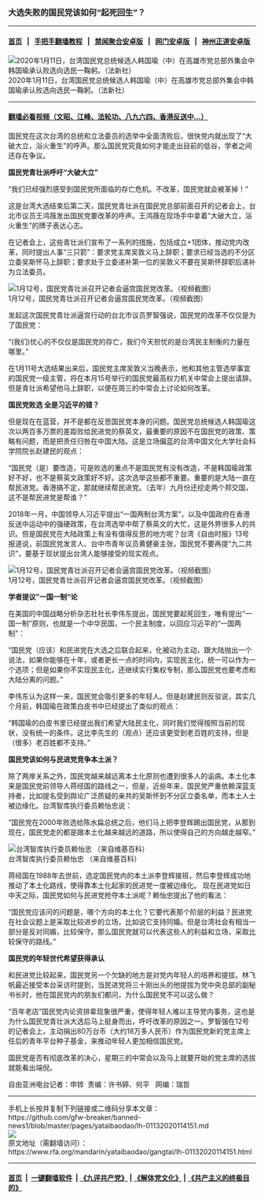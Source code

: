 ### 大选失败的国民党该如何“起死回生”？
------------------------

#### [首页](https://github.com/gfw-breaker/banned-news1/blob/master/README.md) &nbsp;&nbsp;|&nbsp;&nbsp; [手把手翻墙教程](https://github.com/gfw-breaker/guides/wiki) &nbsp;&nbsp;|&nbsp;&nbsp; [禁闻聚合安卓版](https://github.com/gfw-breaker/bn-android) &nbsp;&nbsp;|&nbsp;&nbsp; [网门安卓版](https://github.com/oGate2/oGate) &nbsp;&nbsp;|&nbsp;&nbsp; [神州正道安卓版](https://github.com/SzzdOgate/update) 



<div id="headerimg">
 <img alt="2020年1月11日，台湾国民党总统候选人韩国瑜（中）在高雄市党总部外集会中韩国瑜承认败选向选民一鞠躬。（法新社）
" src="https://www.rfa.org/mandarin/yataibaodao/gangtai/lh-01132020114151.html/000_1NM6IS.jpg/@@images/01a71237-0412-480f-9845-ee77d51588bd.jpeg" title="2020年1月11日，台湾国民党总统候选人韩国瑜（中）在高雄市党总部外集会中韩国瑜承认败选向选民一鞠躬。（法新社）
"/>
 <div id="headerimgcontents">
  <div id="headerimgcaption">
   <span>
    2020年1月11日，台湾国民党总统候选人韩国瑜（中）在高雄市党总部外集会中韩国瑜承认败选向选民一鞠躬。（法新社）
   </span>
   <!-- zoomattribute -->
  </div>
  <!-- headerimgcaption -->
 </div>
 <!-- headerimagecontents -->
</div>

<hr/>


#### [翻墙必看视频（文昭、江峰、法轮功、八九六四、香港反送中...）](https://github.com/gfw-breaker/banned-news1/blob/master/pages/link3.md)

<div id="storytext">
 <div>
  <div class="slot_header">
  </div>
 </div>
 <p>
 </p>
 <p>
  国民党在这次台湾的总统和立法委员的选举中全面溃败后，很快党内就出现了“大破大立，浴火重生”的呼声。那么国民党究竟如何才能走出目前的低谷，学者之间还存在争议。
 </p>
 <p>
  <b>
   国民党青壮派呼吁“大破大立”
  </b>
 </p>
 <p>
  “我们已经强烈感受到国民党所面临的存亡危机。不改革，国民党就会被革掉！”
 </p>
 <p>
  这是台湾大选结束后第二天，国民党青壮派在国民党总部前面召开的记者会上，台北市议员王鸿薇发出国民党要改革的呼声。王鸿薇在现场手中拿着“大破大立，浴火重生”的牌子表达心志。
 </p>
 <p>
 </p>
 <p>
 </p>
 <p>
  在记者会上，这些青壮派们宣布了一系列的措施，包括成立+1团体，推动党内改革，同时提出人事“三只箭”：要求党主席吴敦义马上辞职；要求已经当选的不分区立委吴斯怀马上辞职；要求处于立委递补第一位的吴敦义不要在吴斯怀辞职后递补为立法委员。
 </p>
 <p>
 </p>
 <p>
  <div class="image-inline captioned" style="width:1500px;">
   <div style="width:1500px;">
    <img alt="1月12号，国民党青壮派召开记者会逼宫国民党改革。（视频截图）" src="https://www.rfa.org/mandarin/yataibaodao/gangtai/lh-01132020114151.html/56fe2.jpg" title="1月12号，国民党青壮派召开记者会逼宫国民党改革。（视频截图）"/>
   </div>
   <div class="image-caption">
    <span style="width:1500px;">
     1月12号，国民党青壮派召开记者会逼宫国民党改革。（视频截图）
    </span>
    <span class="copyright">
    </span>
   </div>
  </div>
 </p>
 <p>
  发起这次国民党青壮派逼宫行动的台北市议员罗智强说，国民党的改革不仅仅是为了国民党：
 </p>
 <p>
  “(我们)忧心的不仅仅是国民党的存亡，我们今天担忧的是台湾民主制衡的力量在哪里。”
 </p>
 <p>
  在1月11号大选结果出来后，国民党主席吴敦义当晚表示，他和其他主管选举事宜的国民党一级主管，将在本月15号举行的国民党最高权力机关中常会上提出请辞。但是青壮派希望他马上辞职，以便在周三的中常会上讨论如何改革。
 </p>
 <p>
  <b>
   国民党败选 全是习近平的错？
  </b>
 </p>
 <p>
  但是现在在蓝营，并不是都在反思国民党本身的问题。国民党总统候选人韩国瑜这次以两百多万票的差距败给民进党的蔡英文，最重要的原因不在国民党的政策、策略有问题，而是把责任归咎在中国大陆。这是立场偏蓝的台湾中国文化大学社会科学院院长赵建民的观点：
 </p>
 <p>
  “国民党（是）要改造，可是败选的重点不是国民党有没有改造，不是韩国瑜政策好不好，也不是蔡英文政策好不好。这次选举这些都不重要。重要的是大陆一直在帮民进党。香港搞不定，那就继续帮民进党。（去年）九月份还挖走两个邦交国，这不是帮民进党是帮谁？”
 </p>
 <p>
  2018年一月，中国领导人习近平提出“一国两制台湾方案”，以及中国政府在香港反送中运动中的强硬政策，在台湾选举中帮了蔡英文的大忙，这是外界很多人的共识。但是国民党在大陆政策上有没有值得反思的地方呢？台湾《自由时报》13号报道说，前国民党发言人、台中市青年议员黄健豪主张，国民党不要再提“九二共识”，要基于现状提出台湾人能够接受的现实观点。
 </p>
 <p>
 </p>
 <p>
  <div class="image-inline captioned" style="width:1500px;">
   <div style="width:1500px;">
    <img alt="1月12号，国民党青壮派召开记者会逼宫国民党改革。（视频截图）" src="https://www.rfa.org/mandarin/yataibaodao/gangtai/lh-01132020114151.html/56fe3.jpg" title="1月12号，国民党青壮派召开记者会逼宫国民党改革。（视频截图）"/>
   </div>
   <div class="image-caption">
    <span style="width:1500px;">
     1月12号，国民党青壮派召开记者会逼宫国民党改革。（视频截图）
    </span>
    <span class="copyright">
    </span>
   </div>
  </div>
 </p>
 <p>
  <b>
   学者提议”一国一制“论
  </b>
 </p>
 <p>
  在美国的中国战略分析杂志社社长李伟东提出，国民党要起死回生，唯有提出“一国一制”原则，也就是一个中华民国，一个民主制度，以回应习近平的“一国两制”：
 </p>
 <p>
  “国民党（应该）和民进党在大选之后联合起来，化被动为主动，跟大陆抛出一个说法，如果你能够在十年，或者更长一点的时间内，实现民主化，统一可以作为一个选项；但是如果你不实现民主化，还继续实行集权专制，那么国民党也要考虑和大陆分离的问题。”
 </p>
 <p>
  李伟东认为这样一来，国民党会吸引更多的年轻人。但是赵建民则反驳说，其实几个月前，韩国瑜在政策白皮书中已经提出了类似的观点：
 </p>
 <p>
  “韩国瑜的白皮书里已经提出我们希望大陆民主化，同时我们觉得按照当前的现状，没有统一的条件。这比李先生的（观点）还应该更受到老百姓的支持，但是（很多）老百姓都不支持。”
 </p>
 <p>
  <b>
   国民党该如何与民进党竞争本土派？
  </b>
 </p>
 <p>
  除了两岸关系之外，国民党越来越远离本土化原则也遭到很多人的诟病。本土化本来是国民党前领导人蒋经国的路线之一，但是，近些年来，国民党严重依赖深蓝支持者，比如提名受到舆论广泛质疑的亲共的吴斯怀到不分区立委名单，而本土人士被边缘化。台湾智库执行委员赖怡忠说：
 </p>
 <p>
  “国民党在2000年败选给陈水扁总统之后，他们马上把李登辉踢出国民党，从那到现在，国民党走的都是跟本土化越来越远的道路，所以使得自己的方向越走越窄。”
 </p>
 <p>
 </p>
 <p>
  <div class="image-inline captioned" style="width:900px;">
   <div style="width:900px;">
    <img alt="台湾智库执行委员赖怡忠 （来自维基百科）" src="https://www.rfa.org/mandarin/yataibaodao/gangtai/lh-01132020114151.html/8d5660215fe0.jpg" title="台湾智库执行委员赖怡忠 （来自维基百科）"/>
   </div>
   <div class="image-caption">
    <span style="width:900px;">
     台湾智库执行委员赖怡忠 （来自维基百科）
    </span>
    <span class="copyright">
    </span>
   </div>
  </div>
 </p>
 <p>
  蒋经国在1988年去世前，选定国民党内的本土派李登辉接班，然后李登辉成功地推动了本土化路线，使得靠本土化起家的民进党一度被边缘化。 现在民进党如日中天之际，国民党如何与民进党抢夺本土派呢？赖怡忠提出了他的看法：
 </p>
 <p>
  “国民党应该问的问题是，哪个方向的本土化？它要代表那个阶层的利益？民进党在社会议题上是采取比较进步的立场，比如说它支持同婚。但是台湾社会有相当一部分是反对同婚，比较保守。那么国民党就可以代表这些人的利益和立场，采取比较保守的路线。”
 </p>
 <p>
  <b>
   国民党的年轻世代希望获得承认
  </b>
 </p>
 <p>
  和民进党比较起来，国民党另一个欠缺的地方是对党内年轻人的培养和提拔。林飞帆最近接受本台采访时提到，当民进党将三十刚出头的他提拔为党中央总部的副秘书长时，他在国民党内的朋友们都问，为什么国民党不可以这么做？
 </p>
 <p>
  “百年老店”国民党内论资排辈现象很严重，使得年轻人难以主导党内事务，这也是为什么国民党青壮派大选后马上挺身而出，呼吁改革的原因之一。罗智强在12号的记者会上，主动捐出80万台币（大约18万多人民币）作为国民党新的党主席上任后的青年平台种子基金，来推动年轻人更加相信国民党。
 </p>
 <p>
  国民党是否有彻底改革的决心，星期三的中常会以及马上就要开始的党主席的选拔就能看出端倪。
 </p>
 <p>
 </p>
 <p>
  自由亚洲电台记者：申铧  责编：许书婷、何平   网编：瑞哲
 </p>
</div>

<hr/>
手机上长按并复制下列链接或二维码分享本文章：<br/>
https://github.com/gfw-breaker/banned-news1/blob/master/pages/yataibaodao/lh-01132020114151.md <br/>
<a href='https://github.com/gfw-breaker/banned-news1/blob/master/pages/yataibaodao/lh-01132020114151.md'><img src='https://github.com/gfw-breaker/banned-news1/blob/master/pages/yataibaodao/lh-01132020114151.md.png'/></a> <br/>
原文地址（需翻墙访问）：https://www.rfa.org/mandarin/yataibaodao/gangtai/lh-01132020114151.html


------------------------
#### [首页](https://github.com/gfw-breaker/banned-news1/blob/master/README.md) &nbsp;|&nbsp; [一键翻墙软件](https://github.com/gfw-breaker/nogfw/blob/master/README.md) &nbsp;| [《九评共产党》](https://github.com/gfw-breaker/9ping.md/blob/master/README.md#九评之一评共产党是什么) | [《解体党文化》](https://github.com/gfw-breaker/jtdwh.md/blob/master/README.md) | [《共产主义的终极目的》](https://github.com/gfw-breaker/gczydzjmd.md/blob/master/README.md)


<img src='http://gfw-breaker.win/banned-news/pages/yataibaodao/lh-01132020114151.md' width='0px' height='0px'/>